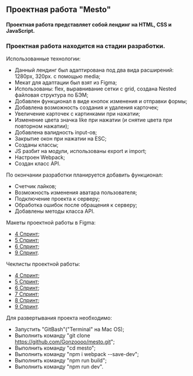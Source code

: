 ## Проектная работа "Mesto"
#### Проектная работа представляет собой лендинг на HTML, CSS и JavaScript.
### Проектная работа находится на стадии разработки.

Использованные технологии:

- Данный лендинг был адаптирована под два вида расширений: 1280px, 320px. с помощью media;
- Мекат для адаптации был взят из Figma;
- Использованы: flex, выравнивание сетки с grid, создана Nested файловая структура по БЭМ;
- Добавлен функционал в виде кнопок изменения и отправки формы;
- Добавлена возможность создания и удаления карточек;
- Увеличение карточек с картинками при нажатии; 
- Изменение цвета значка like при нажатии (и снятие цвета при повторном нажатии);
- Добавлена валидность input-ов;
- Закрытие окон при нажатии на ESC;
- Созданы классы; 
- JS разбит на модули, использованы export и import;
- Настроен Webpack;
- Создан класс API.

По окончании разработки планируется добавить функционал: 
- Счетчик лайков; 
- Возможность изменения аватара пользователя;
- Подключение проекта к серверу; 
- Обработка ошибок после обращения к серверу;
- Добавлены методы класса API. 

Макеты проектной работы в Figma:
- [4 Спринт](https://www.figma.com/file/2cn9N9jSkmxD84oJik7xL7/JavaScript.-Sprint-4?node-id=0%3A1); 
- [5 Спринт](https://www.figma.com/file/bjyvbKKJN2naO0ucURl2Z0/JavaScript.-Sprint-5?node-id=0%3A1);
- [6 Спринт](https://www.figma.com/file/kRVLKwYG3d1HGLvh7JFWRT/JavaScript.-Sprint-6?node-id=0%3A1); 
- [9 Спринт](https://www.figma.com/file/PSdQFRHoxXJFs2FH8IXViF/JavaScript-9-sprint?node-id=0%3A1).

Чеклисты проектной работы:
- [4 Спринт](https://code.s3.yandex.net/web-developer/checklists/new-program/checklist-4/index.html); 
- [5 Спринт](https://code.s3.yandex.net/web-developer/checklists/new-program/checklist-5/index.html);
- [6 Спринт](https://code.s3.yandex.net/web-developer/checklists/new-program/checklist-6/index.html); 
- [7 Спринт](https://code.s3.yandex.net/web-developer/checklists/new-program/checklist-7/index.html);
- [8 Спринт](https://code.s3.yandex.net/web-developer/checklists/new-program/checklist-8/index.html); 
- [9 Спринт](https://code.s3.yandex.net/web-developer/checklists/new-program/checklist-9/index.html).


Для развертывания проекта необходимо:
- Запустить "GitBash"("Terminal" на Mac OS);
- Выполнить команду "git clone https://github.com/Gonzoooo/mesto.git";
- Выполнить команду "cd mesto";
- Выполнить команду "npm i webpack --save-dev";
- Выполнить команду "npm run build";
- Выполнить команду "npm run dev".
